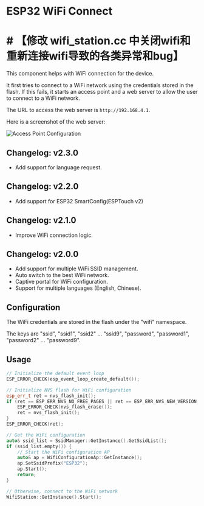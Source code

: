 # ESP32 WiFi Connect

# # 【修改 wifi_station.cc 中关闭wifi和重新连接wifi导致的各类异常和bug】

This component helps with WiFi connection for the device.

It first tries to connect to a WiFi network using the credentials stored in the flash. If this fails, it starts an access point and a web server to allow the user to connect to a WiFi network.

The URL to access the web server is `http://192.168.4.1`.

Here is a screenshot of the web server:

![Access Point Configuration](assets/ap_v2.png)

## Changelog: v2.3.0

- Add support for language request.

## Changelog: v2.2.0

- Add support for ESP32 SmartConfig(ESPTouch v2)

## Changelog: v2.1.0

- Improve WiFi connection logic.

## Changelog: v2.0.0

- Add support for multiple WiFi SSID management.
- Auto switch to the best WiFi network.
- Captive portal for WiFi configuration.
- Support for multiple languages (English, Chinese).

## Configuration

The WiFi credentials are stored in the flash under the "wifi" namespace.

The keys are "ssid", "ssid1", "ssid2" ... "ssid9", "password", "password1", "password2" ... "password9".

## Usage

```cpp
// Initialize the default event loop
ESP_ERROR_CHECK(esp_event_loop_create_default());

// Initialize NVS flash for WiFi configuration
esp_err_t ret = nvs_flash_init();
if (ret == ESP_ERR_NVS_NO_FREE_PAGES || ret == ESP_ERR_NVS_NEW_VERSION_FOUND) {
    ESP_ERROR_CHECK(nvs_flash_erase());
    ret = nvs_flash_init();
}
ESP_ERROR_CHECK(ret);

// Get the WiFi configuration
auto& ssid_list = SsidManager::GetInstance().GetSsidList();
if (ssid_list.empty()) {
    // Start the WiFi configuration AP
    auto& ap = WifiConfigurationAp::GetInstance();
    ap.SetSsidPrefix("ESP32");
    ap.Start();
    return;
}

// Otherwise, connect to the WiFi network
WifiStation::GetInstance().Start();
```

